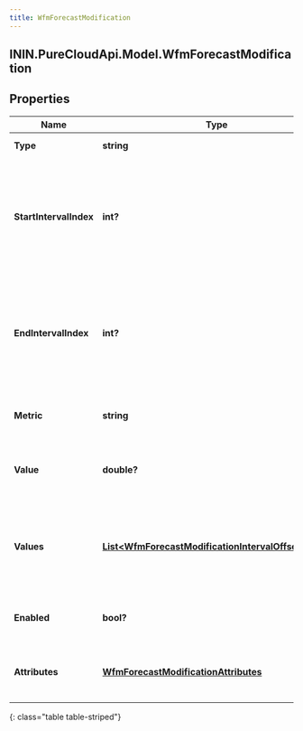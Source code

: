 ```yaml
---
title: WfmForecastModification
---
```

## ININ.PureCloudApi.Model.WfmForecastModification

## Properties

|Name | Type | Description | Notes|
|------------ | ------------- | ------------- | -------------|
| **Type** | **string** | The type of the modification | |
| **StartIntervalIndex** | **int?** | The number of 15 minute intervals past referenceStartDate representing the first interval to which to apply this modification. Must be null if values is populated | [optional] |
| **EndIntervalIndex** | **int?** | The number of 15 minute intervals past referenceStartDate representing the last interval to which to apply this modification.  Must be null if values is populated | [optional] |
| **Metric** | **string** | The metric to which this modification applies | |
| **Value** | **double?** | The value of the modification.  Must be null if \&quot;values\&quot; is populated | [optional] |
| **Values** | [**List&lt;WfmForecastModificationIntervalOffsetValue&gt;**](WfmForecastModificationIntervalOffsetValue.html) | The list of values to update.  Only applicable for grid-type modifications. Must be null if \&quot;value\&quot; is populated | [optional] |
| **Enabled** | **bool?** | Whether the modification is enabled for the forecast | |
| **Attributes** | [**WfmForecastModificationAttributes**](WfmForecastModificationAttributes.html) | The attributes defining how this modification applies to the forecast | |
{: class="table table-striped"}


